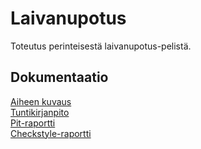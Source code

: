 # Laivanupotus
Toteutus perinteisestä laivanupotus-pelistä.
## Dokumentaatio
[Aiheen kuvaus](dokumentaatio/aiheenKuvausJaRakenne.md)  
[Tuntikirjanpito](dokumentaatio/tuntikirjanpito.md)  
[Pit-raportti](https://htmlpreview.github.io/?https://github.com/vaisanem/Laivanupotus/blob/master/dokumentaatio/pit/201702102238/index.html)  
[Checkstyle-raportti](https://htmlpreview.github.io/?https://github.com/vaisanem/Laivanupotus/blob/master/dokumentaatio/checkstyle/checkstyle.html)
